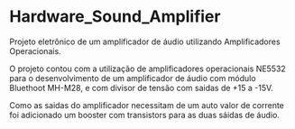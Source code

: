 # Hardware_Sound_Amplifier

Projeto eletrônico de um amplificador de áudio utilizando Amplificadores Operacionais.

O projeto contou com a utilização de amplificadores operacionais NE5532 para o desenvolvimento de um amplificador de áudio com módulo Bluethoot MH-M28, e com divisor de tensão com saidas de +15 a -15V. 

Como as saidas do amplificador necessitam de um auto valor de corrente foi adicionado um booster com transistors para as duas sáidas de áudio.
